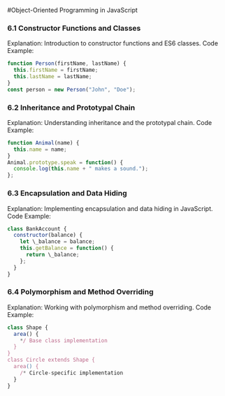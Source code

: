 #Object-Oriented Programming in JavaScript




### 6.1 Constructor Functions and Classes

Explanation: Introduction to constructor functions and ES6 classes.
Code Example:

```js copy
function Person(firstName, lastName) {
  this.firstName = firstName;
  this.lastName = lastName;
}
const person = new Person("John", "Doe");
```


### 6.2 Inheritance and Prototypal Chain

Explanation: Understanding inheritance and the prototypal chain.
Code Example:

```js copy
function Animal(name) {
  this.name = name;
}
Animal.prototype.speak = function() {
  console.log(this.name + " makes a sound.");
};
```

### 6.3 Encapsulation and Data Hiding

Explanation: Implementing encapsulation and data hiding in JavaScript.
Code Example:

```js copy
class BankAccount {
  constructor(balance) {
    let \_balance = balance;
    this.getBalance = function() {
      return \_balance;
    };
  }
}
```

### 6.4 Polymorphism and Method Overriding

Explanation: Working with polymorphism and method overriding.
Code Example:

```js copy
class Shape {
  area() {
    */ Base class implementation
  }
}
class Circle extends Shape {
  area() {
    /* Circle-specific implementation
  }
}
```
